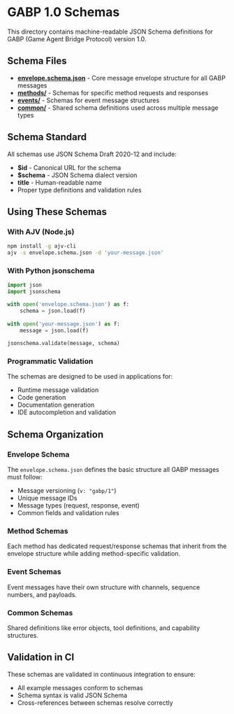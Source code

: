# GABP 1.0 Schemas

This directory contains machine-readable JSON Schema definitions for GABP (Game Agent Bridge Protocol) version 1.0.

## Schema Files

- **[envelope.schema.json](envelope.schema.json)** - Core message envelope structure for all GABP messages
- **[methods/](methods/)** - Schemas for specific method requests and responses
- **[events/](events/)** - Schemas for event message structures  
- **[common/](common/)** - Shared schema definitions used across multiple message types

## Schema Standard

All schemas use JSON Schema Draft 2020-12 and include:
- **$id** - Canonical URL for the schema
- **$schema** - JSON Schema dialect version
- **title** - Human-readable name
- Proper type definitions and validation rules

## Using These Schemas

### With AJV (Node.js)
```bash
npm install -g ajv-cli
ajv -s envelope.schema.json -d 'your-message.json'
```

### With Python jsonschema
```python
import json
import jsonschema

with open('envelope.schema.json') as f:
    schema = json.load(f)
    
with open('your-message.json') as f:
    message = json.load(f)
    
jsonschema.validate(message, schema)
```

### Programmatic Validation
The schemas are designed to be used in applications for:
- Runtime message validation
- Code generation
- Documentation generation
- IDE autocompletion and validation

## Schema Organization

### Envelope Schema
The `envelope.schema.json` defines the basic structure all GABP messages must follow:
- Message versioning (`v: "gabp/1"`)
- Unique message IDs
- Message types (request, response, event)
- Common fields and validation rules

### Method Schemas  
Each method has dedicated request/response schemas that inherit from the envelope structure while adding method-specific validation.

### Event Schemas
Event messages have their own structure with channels, sequence numbers, and payloads.

### Common Schemas
Shared definitions like error objects, tool definitions, and capability structures.

## Validation in CI

These schemas are validated in continuous integration to ensure:
- All example messages conform to schemas
- Schema syntax is valid JSON Schema
- Cross-references between schemas resolve correctly